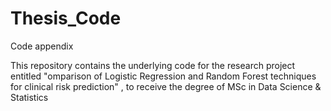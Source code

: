 # Thesis_Code
Code appendix


This repository contains the underlying code for the research project entitled "omparison of Logistic Regression and Random Forest techniques for clinical risk prediction" , to receive the degree of MSc in Data Science & Statistics
